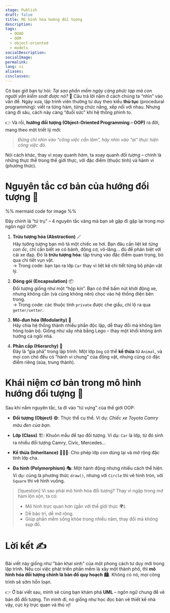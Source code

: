 ```yaml
---
stage: Publish
draft: false
title: Mô hình hóa hướng đối tượng
description:
tags:
  - OOAD
  - OOM
  - object-oriented
  - models
socialDescription:
socialImage:
permalink:
lang: vi
aliases:
cssclasses:
---
```

Có bao giờ bạn tự hỏi: _Tại sao phần mềm ngày càng phức tạp mà con người vẫn kiểm soát được nó?_ 🤔 Câu trả lời nằm ở cách chúng ta “nhìn” vào vấn đề. Ngày xưa, lập trình viên thường tư duy theo kiểu **thủ tục** (procedural programming): viết ra từng hàm, từng chức năng, xếp nối với nhau. Nhưng càng đi sâu, cách này càng “đuối sức” khi hệ thống phình to.

👉 Và rồi, **hướng đối tượng (Object-Oriented Programming – OOP)** ra đời, mang theo một triết lý mới:

> _Đừng chỉ nhìn vào “công việc cần làm”, hãy nhìn vào “ai” thực hiện công việc đó._

Nói cách khác, thay vì xoay quanh _hàm_, ta xoay quanh _đối tượng_ – chính là những thực thể trong thế giới thực, với đặc điểm (thuộc tính) và hành vi (phương thức).

# Nguyên tắc cơ bản của hướng đối tượng 🌟

%% mermaid code for image %%

Đây chính là “tứ trụ” – 4 nguyên tắc vàng mà bạn sẽ gặp đi gặp lại trong mọi ngôn ngữ OOP:
1. **Trừu tượng hóa (Abstraction)** 🪄  
    Hãy tưởng tượng bạn mô tả một chiếc xe hơi. Bạn đâu cần liệt kê _từng con ốc_, chỉ cần biết xe có bánh, động cơ, vô-lăng… đủ để phân biệt với cái xe đạp. Đó là **trừu tượng hóa**: tập trung vào đặc điểm quan trọng, bỏ qua chi tiết vụn vặt.  
    → Trong code: bạn tạo ra lớp `Car` thay vì liệt kê chi tiết từng bộ phận vật lý.

2. **Đóng gói (Encapsulation)** 📦  
    Đối tượng giống như một “hộp kín”. Bạn có thể bấm nút khởi động xe, nhưng không cần (và cũng không nên) chọc vào hệ thống điện bên trong.  
    → Trong code: các thuộc tính `private` được che giấu, chỉ lộ ra qua `getter/setter`.

3. **Mô-đun hóa (Modularity)** 🧩  
    Hãy chia hệ thống thành nhiều phần độc lập, dễ thay đổi mà không làm hỏng toàn bộ. Giống như xây nhà bằng Lego – thay một khối không ảnh hưởng cả ngôi nhà.

4. **Phân cấp (Hierarchy)** 🌳  
    Đây là “gia phả” trong lập trình. Một lớp `Dog` có thể **kế thừa** từ `Animal`, và mọi con chó đều có “hành vi chung” của động vật, nhưng cũng có đặc điểm riêng (sủa, trung thành).

# Khái niệm cơ bản trong mô hình hướng đối tượng 🧱

Sau khi nắm nguyên tắc, ta đi vào "từ vựng" của thế giới OOP:
- **Đối tượng (Object)** 🟢: Thực thể cụ thể. Ví dụ: _Chiếc xe Toyota Camry màu đen của bạn_.

- **Lớp (Class)** 🏗: Khuôn mẫu để tạo đối tượng. Ví dụ: `Car` là lớp, từ đó sinh ra nhiều đối tượng Camry, Civic, Mercedes…

- **Kế thừa (Inheritance)** 👨‍👩‍👧: Cho phép lớp con dùng lại và mở rộng đặc tính lớp cha.

- **Đa hình (Polymorphism)** 🎭: Một hành động nhưng nhiều cách thể hiện. Ví dụ: cùng là phương thức `draw()`, nhưng với `Circle` thì vẽ hình tròn, với `Square` thì vẽ hình vuông.

> [!question] Vì sao phải mô hình hóa đối tượng?
> Thay vì ngập trong mớ hàm lộn xộn, ta có:
> - Mô hình trực quan hơn (gần với thế giới thực 🌍).
> - Dễ bảo trì, dễ mở rộng.
> - Giúp phần mềm sống khỏe trong nhiều năm, thay đổi mà không sụp đổ.

# Lời kết ✍️

Bài viết này giống như "bản khai sinh" của một phong cách tư duy mới trong lập trình. Nếu coi việc phát triển phần mềm là xây một thành phố, thì **mô hình hóa đối tượng chính là bản đồ quy hoạch** 🏙. Không có nó, mọi công trình sẽ sớm hỗn loạn.

👉 Ở bài viết sau, mình sẽ cùng bạn khám phá **UML** – ngôn ngữ chung để vẽ bản đồ đối tượng. Tin mình đi, nó giống như học đọc bản vẽ thiết kế nhà vậy, cực kỳ trực quan và thú vị!